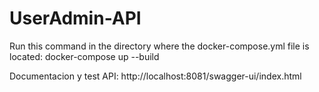 # UserAdmin-API


Run this command in the directory where the docker-compose.yml file is located:
docker-compose up --build

Documentacion y test API:
http://localhost:8081/swagger-ui/index.html
